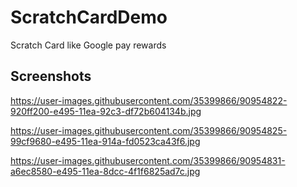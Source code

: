 # ScratchCardDemo
Scratch Card like Google pay rewards

Screenshots
------------------

https://user-images.githubusercontent.com/35399866/90954822-920ff200-e495-11ea-92c3-df72b604134b.jpg

https://user-images.githubusercontent.com/35399866/90954825-99cf9680-e495-11ea-914a-fd0523ca43f6.jpg

https://user-images.githubusercontent.com/35399866/90954831-a6ec8580-e495-11ea-8dcc-4f1f6825ad7c.jpg

